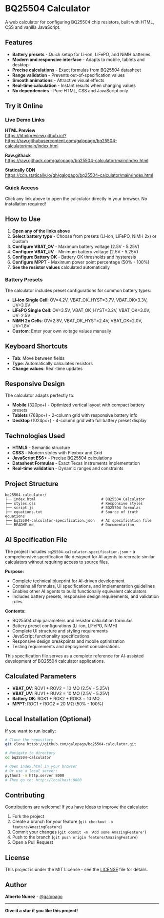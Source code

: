 # BQ25504 Calculator

A web calculator for configuring BQ25504 chip resistors, built with HTML, CSS and vanilla JavaScript.

## Features

- **Battery presets** - Quick setup for Li-ion, LiFePO, and NiMH batteries
- **Modern and responsive interface** - Adapts to mobile, tablets and desktop
- **Precise calculations** - Exact formulas from BQ25504 datasheet
- **Range validation** - Prevents out-of-specification values
- **Smooth animations** - Attractive visual effects
- **Real-time calculation** - Instant results when changing values
- **No dependencies** - Pure HTML, CSS and JavaScript only

## Try it Online

### Live Demo Links

**HTML Preview**  
https://htmlpreview.github.io/?https://raw.githubusercontent.com/galopago/bq25504-calculator/main/index.html

**Raw.githack**  
https://raw.githack.com/galopago/bq25504-calculator/main/index.html

**Statically CDN**  
https://cdn.statically.io/gh/galopago/bq25504-calculator/main/index.html

### Quick Access
Click any link above to open the calculator directly in your browser. No installation required!

## How to Use

1. **Open any of the links above**
2. **Select battery type** - Choose from presets (Li-ion, LiFePO, NiMH 2x) or Custom
3. **Configure VBAT_OV** - Maximum battery voltage (2.5V - 5.25V)
4. **Configure VBAT_UV** - Minimum battery voltage (2.5V - 5.25V)
5. **Configure Battery OK** - Battery OK thresholds and hysteresis
6. **Configure MPPT** - Maximum power point percentage (50% - 100%)
7. **See the resistor values** calculated automatically

### Battery Presets

The calculator includes preset configurations for common battery types:

- **Li-ion Single Cell**: OV=4.2V, VBAT_OK_HYST=3.7V, VBAT_OK=3.3V, UV=3.0V
- **LiFePO Single Cell**: OV=3.5V, VBAT_OK_HYST=3.2V, VBAT_OK=3.0V, UV=2.5V
- **NiMH 2x Cells**: OV=2.8V, VBAT_OK_HYST=2.4V, VBAT_OK=2.0V, UV=1.8V
- **Custom**: Enter your own voltage values manually

## Keyboard Shortcuts

- **Tab**: Move between fields
- **Type**: Automatically calculates resistors
- **Change values**: Real-time updates

## Responsive Design

The calculator adapts perfectly to:
- **Mobile** (320px+) - Optimized vertical layout with compact battery presets
- **Tablets** (768px+) - 2-column grid with responsive battery info
- **Desktop** (1024px+) - 4-column grid with full battery preset display

## Technologies Used

- **HTML5** - Semantic structure
- **CSS3** - Modern styles with Flexbox and Grid
- **JavaScript ES6+** - Precise BQ25504 calculations
- **Datasheet Formulas** - Exact Texas Instruments implementation
- **Real-time validation** - Dynamic ranges and constraints

## Project Structure

```
bq25504-calculator/
├── index.html                              # BQ25504 Calculator
├── styles.css                              # Responsive styles
├── script.js                               # BQ25504 formulas
├── equations.txt                           # Source of truth equations
├── bq25504-calculator-specification.json   # AI specification file
└── README.md                               # Documentation
```

## AI Specification File

The project includes `bq25504-calculator-specification.json` - a comprehensive specification file designed for AI agents to recreate similar calculators without requiring access to source files.

**Purpose:**
- Complete technical blueprint for AI-driven development
- Contains all formulas, UI specifications, and implementation guidelines
- Enables other AI agents to build functionally equivalent calculators
- Includes battery presets, responsive design requirements, and validation rules

**Contents:**
- BQ25504 chip parameters and resistor calculation formulas
- Battery preset configurations (Li-ion, LiFePO, NiMH)
- Complete UI structure and styling requirements
- JavaScript functionality specifications
- Responsive design breakpoints and mobile optimization
- Testing requirements and deployment considerations

This specification file serves as a complete reference for AI-assisted development of BQ25504 calculator applications.

## Calculated Parameters

- **VBAT_OV**: ROV1 + ROV2 = 10 MΩ (2.5V - 5.25V)
- **VBAT_UV**: RUV1 + RUV2 = 10 MΩ (2.5V - 5.25V)  
- **Battery OK**: ROK1 + ROK2 + ROK3 = 10 MΩ
- **MPPT**: ROC1 + ROC2 = 20 MΩ (50% - 100%)

## Local Installation (Optional)

If you want to run locally:

```bash
# Clone the repository
git clone https://github.com/galopago/bq25504-calculator.git

# Navigate to directory
cd bq25504-calculator

# Open index.html in your browser
# Or use a local server:
python3 -m http.server 8000
# Then go to: http://localhost:8000
```

## Contributing

Contributions are welcome! If you have ideas to improve the calculator:

1. Fork the project
2. Create a branch for your feature (`git checkout -b feature/AmazingFeature`)
3. Commit your changes (`git commit -m 'Add some AmazingFeature'`)
4. Push to the branch (`git push origin feature/AmazingFeature`)
5. Open a Pull Request

## License

This project is under the MIT License - see the [LICENSE](LICENSE) file for details.

## Author

**Alberto Nunez** - [@galopago](https://github.com/galopago)

---

**Give it a star if you like this project!**